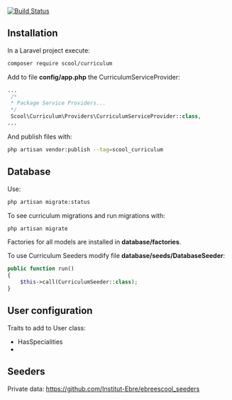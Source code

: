 [![Build Status](https://travis-ci.org/acacha-scool/curriculum.svg?branch=master)](https://travis-ci.org/acacha-scool/curriculum)


## Installation ##

In a Laravel project execute: 

```bash
composer require scool/curriculum
```

Add to file **config/app.php** the CurriculumServiceProvider:

```php
...
 /*
 * Package Service Providers...
 */
 Scool\Curriculum\Providers\CurriculumServiceProvider::class,
... 
```

And publish files with:

```bash
php artisan vendor:publish --tag=scool_curriculum
```

## Database ##

Use:

```bash
php artisan migrate:status
```

To see curriculum migrations and run migrations with:

```bash
php artisan migrate
```

Factories for all models are installed in **database/factories**.

To use Curriculum Seeders modify file **database/seeds/DatabaseSeeder**:

```php
public function run()
{
    $this->call(CurriculumSeeder::class);
}
```

## User configuration ##

Traits to add to User class:

- HasSpecialities
- 

## Seeders ##

Private data: https://github.com/Institut-Ebre/ebreescool_seeders